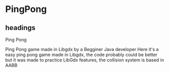# PingPong
## headings
Ping Pong

Ping Pong game made in Libgdx by a Begginer Java developer
Here it's a easy ping pong game made in Libgdx, the code probably could be better but it was made to practice LibGdx features, the collision system is based in AABB 
